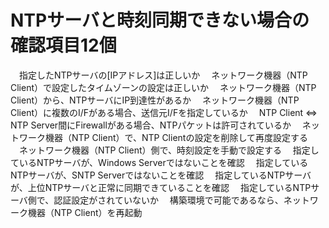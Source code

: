 # NTPサーバと時刻同期できない場合の確認項目12個
　指定したNTPサーバの[IPアドレス]は正しいか
　ネットワーク機器（NTP Client）で設定したタイムゾーンの設定は正しいか
　ネットワーク機器（NTP Client）から、NTPサーバにIP到達性があるか
　ネットワーク機器（NTP Client）に複数のI/Fがある場合、送信元I/Fを指定しているか
　NTP Client ⇔ NTP Server間にFirewallがある場合、NTPパケットは許可されているか
　ネットワーク機器（NTP Client）で、NTP Clientの設定を削除して再度設定する
　ネットワーク機器（NTP Client）側で、時刻設定を手動で設定する
　指定しているNTPサーバが、Windows Serverではないことを確認
　指定しているNTPサーバが、SNTP Serverではないことを確認
　指定しているNTPサーバが、上位NTPサーバと正常に同期できていることを確認
　指定しているNTPサーバ側で、認証設定がされていないか
　構築環境で可能であるなら、ネットワーク機器（NTP Client）を再起動
